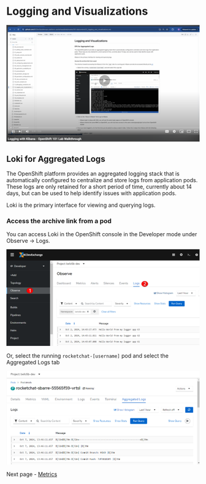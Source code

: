 # Logging and Visualizations

<kbd>[![Video Walkthrough Thumbnail](././images/12_logging_thumb.png)](TBD)</kbd>

## Loki for Aggregated Logs

The OpenShift platform provides an aggregated logging stack that is automatically configured to centralize and store logs from application pods. These logs are only retained for a short period of time, currently about 14 days, but can be used to help identify issues with application pods.

Loki is the primary interface for viewing and querying logs.

### Access the archive link from a pod

You can access Loki in the OpenShift console in the Developer mode under Observe -> Logs.

<kbd>![12_logging_01](./images/12_logging_01.png)</kbd>

Or, select the running `rocketchat-[username]` pod and select the Aggregated Logs tab

<kbd>![12_logging_02](./images/12_logging_02.png)</kbd>

Next page - [Metrics](./13_metrics.md)
